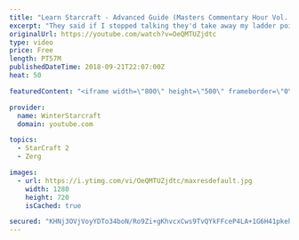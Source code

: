 ```yaml
---
title: "Learn Starcraft - Advanced Guide (Masters Commentary Hour Vol. 1)"
excerpt: "They said if I stopped talking they'd take away my ladder points. Next one I upload will have more terran/toss blame RNGesus."
originalUrl: https://youtube.com/watch?v=OeQMTUZjdtc
type: video
price: Free
length: PT57M
publishedDateTime: 2018-09-21T22:07:00Z
heat: 50

featuredContent: "<iframe width=\"800\" height=\"500\" frameborder=\"0\" src=\"https://www.youtube.com/embed/OeQMTUZjdtc\" allow=\"accelerometer; autoplay; encrypted-media; gyroscope; picture-in-picture\" allowfullscreen></iframe>"

provider:
  name: WinterStarcraft
  domain: youtube.com

topics:
  - StarCraft 2
  - Zerg

images:
  - url: https://i.ytimg.com/vi/OeQMTUZjdtc/maxresdefault.jpg
    width: 1280
    height: 720
    isCached: true

secured: "KHNj3OVjVoyYDTo34boN/Ro9Zi+gKhvcxCws9TvQYkFFceP4LA+1G6H41pkeh3/ZjRqplUekXoeS8Gzi4wmZ4THs0i61wOVTRHIvwcoTtoF0OgttM1TJLSy2iQK0nfG4sjRcWLV7PBJaHU1ElvWPCzKpY/pN9vlaXTUeIpn//uBIS4m1AlGXY7hNGPwtBNj0ROGb1pFVK0wXk9G+rDjnAeyESNbDrID0+1nJi7VxAOjve9CYq/6FEdI8DYP6dImz6TCHkFcBdpr/1ThFNlvuhFCAjFEdouWV80/6EkREYkHcB5WZJ7w7GIDxCWHD8POcybnMyh3Ejgn+skMLB4/64OyPE9FXGdfuiJuyToskHPYUpwaWUVJdnhMgdaP0f/0iBBLVfpLYPI5CZFtOt9D/Q1NhTGifM6y2U7jeSczRiIk=;nHXv63fOzolN6ai5q3in+g=="
---
```


